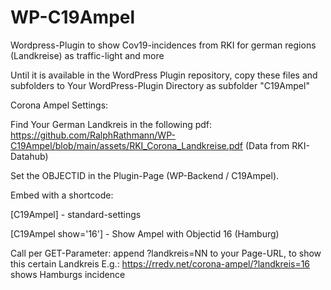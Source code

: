# WP-C19Ampel

Wordpress-Plugin to show Cov19-incidences from RKI for german regions (Landkreise) as traffic-light and more

Until it is available in the WordPress Plugin repository, copy these files and subfolders to Your WordPress-Plugin Directory as subfolder "C19Ampel"


Corona Ampel Settings:

Find Your German Landkreis in the following pdf:
https://github.com/RalphRathmann/WP-C19Ampel/blob/main/assets/RKI_Corona_Landkreise.pdf
(Data from RKI-Datahub) 

Set the OBJECTID in the Plugin-Page (WP-Backend / C19Ampel).

Embed with a shortcode:

[C19Ampel] - standard-settings

[C19Ampel show='16'] - Show Ampel with Objectid 16 (Hamburg)

Call per GET-Parameter: append ?landkreis=NN to your Page-URL, to show this certain Landkreis
E.g.: https://rredv.net/corona-ampel/?landkreis=16 shows Hamburgs incidence



